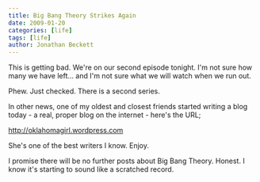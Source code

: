 ```yaml
---
title: Big Bang Theory Strikes Again
date: 2009-01-20
categories: [life]
tags: [life]
author: Jonathan Beckett
---
```


This is getting bad. We're on our second episode tonight. I'm not sure how many we have left... and I'm not sure what we will watch when we run out.

Phew. Just checked. There is a second series.

In other news, one of my oldest and closest friends started writing a blog today - a real, proper blog on the internet - here's the URL;

http://oklahomagirl.wordpress.com

She's one of the best writers I know. Enjoy.

I promise there will be no further posts about Big Bang Theory. Honest. I know it's starting to sound like a scratched record.